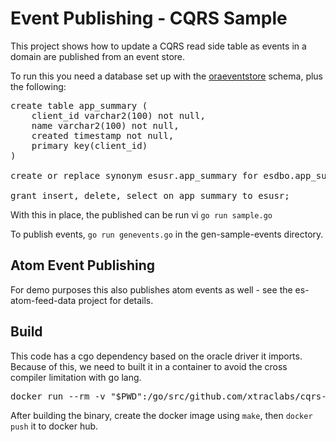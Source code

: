 # Event Publishing - CQRS Sample

This project shows how to update a CQRS read side table as events
in a domain are published from an event store.

To run this you need a database set up with the [oraeventstore](https://github.com/xtracdev/oraeventstore)
schema, plus the following:

<pre>
create table app_summary (
    client_id varchar2(100) not null,
    name varchar2(100) not null,
    created timestamp not null,
    primary key(client_id)
)
 
create or replace synonym esusr.app_summary for esdbo.app_summary;
 
grant insert, delete, select on app_summary to esusr;
</pre>

With this in place, the published can be run vi `go run sample.go`

To publish events, `go run genevents.go` in the gen-sample-events 
directory.

## Atom Event Publishing

For demo purposes this also publishes atom events as well - see the es-atom-feed-data
project for details.

## Build

This code has a cgo dependency based on the oracle driver it imports. Because of this, we
need to built it in a container to avoid the cross compiler limitation with go lang.

<pre>
docker run --rm -v "$PWD":/go/src/github.com/xtraclabs/cqrs-sample-pub -w /go/src/github.com/xtraclabs/cqrs-sample-pub xtracdev/goora bash -c "make -f Makefile.docker"
</pre>

After building the binary, create the docker image using `make`, then `docker push` it to docker hub.